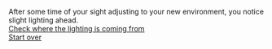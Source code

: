 After some time of your sight adjusting to your new environment, you notice slight lighting ahead.  
[Check where the lighting is coming from](check.md)   
[Start over](../README.md)  